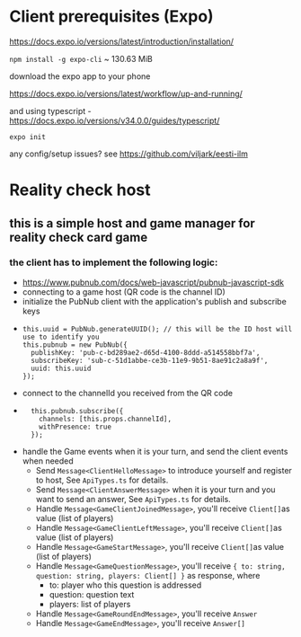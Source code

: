 # Client prerequisites (Expo)

https://docs.expo.io/versions/latest/introduction/installation/

`npm install -g expo-cli` ~ 130.63 MiB

download the expo app to your phone

https://docs.expo.io/versions/latest/workflow/up-and-running/

and using typescript - https://docs.expo.io/versions/v34.0.0/guides/typescript/

`expo init`

any config/setup issues? see https://github.com/viljark/eesti-ilm

# Reality check host

## this is a simple host and game manager for reality check card game

### the client has to implement the following logic:

- https://www.pubnub.com/docs/web-javascript/pubnub-javascript-sdk
- connecting to a game host (QR code is the channel ID)
- initialize the PubNub client with the application's publish and subscribe keys
- ```
  this.uuid = PubNub.generateUUID(); // this will be the ID host will use to identify you
  this.pubnub = new PubNub({
    publishKey: 'pub-c-bd289ae2-d65d-4100-8ddd-a514558bbf7a',
    subscribeKey: 'sub-c-51d1abbe-ce3b-11e9-9b51-8ae91c2a8a9f',
    uuid: this.uuid
  });
  ```
- connect to the channelId you received from the QR code
- ```
    this.pubnub.subscribe({
      channels: [this.props.channelId],
      withPresence: true
    });
  ```
- handle the Game events when it is your turn, and send the client events when needed
  - Send `Message<ClientHelloMessage>` to introduce yourself and register to host, See `ApiTypes.ts` for details.
  - Send `Message<ClientAnswerMessage>` when it is your turn and you want to send an answer, See `ApiTypes.ts` for details.
  - Handle `Message<GameClientJoinedMessage>`, you'll receive `Client[]`as value (list of players)
  - Handle `Message<GameClientLeftMessage>`, you'll receive `Client[]`as value (list of players)
  - Handle `Message<GameStartMessage>`, you'll receive `Client[]`as value (list of players)
  - Handle `Message<GameQuestionMessage>`, you'll receive `{ to: string, question: string, players: Client[] }` as response, where
    - to: player who this question is addressed
    - question: question text
    - players: list of players
  - Handle `Message<GameRoundEndMessage>`, you'll receive `Answer`
  - Handle `Message<GameEndMessage>`, you'll receive `Answer[]`
